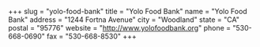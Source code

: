+++
slug = "yolo-food-bank"
title = "Yolo Food Bank"
name = "Yolo Food Bank"
address = "1244 Fortna Avenue"
city = "Woodland"
state = "CA"
postal = "95776"
website = "http://www.yolofoodbank.org"
phone = "530-668-0690"
fax = "530-668-8530"
+++
